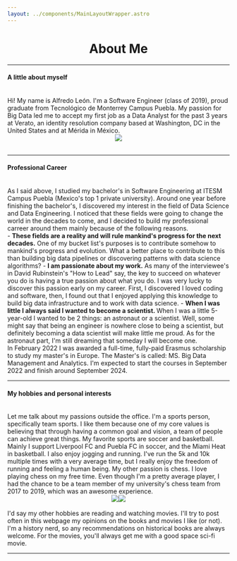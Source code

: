 ```yaml
---
layout: ../components/MainLayoutWrapper.astro
---
```

<h1><center>About Me</center></h1>
<hr>
<h4>A little about myself</h4>
<br/>
Hi! My name is Alfredo León. I'm a Software Engineer (class of 2019), proud graduate from Tecnológico de Monterrey Campus Puebla. My passion for Big Data led me to accept my first job as a Data Analyst for the past 3 years at Verato, an identity resolution company based at Washington, DC in the United States and at Mérida in México.
<br/>
<center><img class ="img-fluid w-25 h-25" src="/YOGrad.png"/ ></center>
<br/>
<hr>
<h4>Professional Career</h4>
<br/>
As I said above, I studied my bachelor's in Software Engineering at ITESM Campus Puebla (Mexico's top 1 private university). Around one year before finishing the bachelor's, I discovered my interest in the field of Data Science and Data Engineering. I noticed that these fields were going to change the world in the decades to come, and I decided to build my professional carreer around them mainly because of the following reasons.
<br/>
- <b>These fields are a reality and will rule mankind's progress for the next decades.</b> One of my bucket list's purposes is to contribute somehow to mankind's progress and evolution. What a better place to contribute to this than building big data pipelines or discovering patterns with data science algorithms?
- <b>I am passionate about my work.</b> As many of the interviewee's in David Rubinstein's "How to Lead" say, the key to succeed on whatever you do is having a true passion about what you do. I was very lucky to discover this passion early on my career. First, I discovered I loved coding and software, then, I found out that I enjoyed applying this knowledge to build big data infrastructure and to work with data science.
- <b>When I was little I always said I wanted to become a scientist. </b> When I was a little 5-year-old I wanted to be 2 things: an astronaut or a scientist. Well, some might say that being an engineer is nowhere close to being a scientist, but definitely becoming a data scientist will make little me proud. As for the astronaut part, I'm still dreaming that someday I will become one.
<br/>
In February 2022 I was awarded a full-time, fully-paid Erasmus scholarship to study my master's in Europe. The Master's is called: MS. Big Data Management and Analytics. I'm expected to start the courses in September 2022 and finish around September 2024.
<hr>
<h4>My hobbies and personal interests</h4>
<br/>
Let me talk about my passions outside the office. I'm a sports person, specifically team sports. I like them because one of my core values is believing that through having a common goal and vision, a team of people can achieve great things.  
My favorite sports are soccer and basketball. Mainly I support Liverpool FC and Puebla FC in soccer, and the Miami Heat in basketball. I also enjoy jogging and running. I've run the 5k and 10k multiple times with a very average time, but I really enjoy the freedom of running and feeling a human being.  
My other passion is chess. I love playing chess on my free time. Even though I'm a pretty average player, I had the chance to be a team member of my university's chess team from 2017 to 2019, which was an awesome experience. 
<br/>
<center><img class ="img-fluid w-25 h-25 col" src="/yochess.jpg"/ ><img class ="img-fluid w-50 h-50 col" src="/estadio.jpg"/ ></center>
<br/>
I'd say my other hobbies are reading and watching movies. I'll try to post often in this webpage my opinions on the books and movies I like (or not). I'm a history nerd, so any recommendations on historical books are always welcome. For the movies, you'll always get me with a good space sci-fi movie.
<hr/>